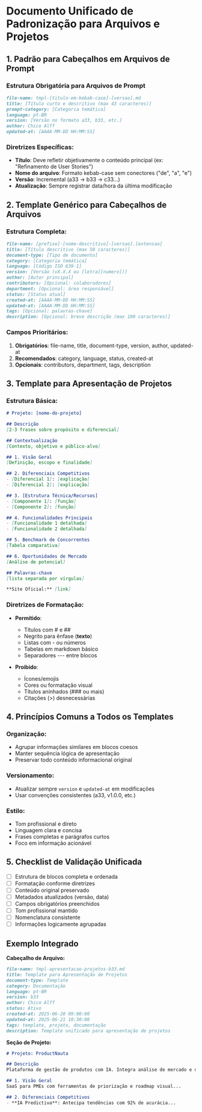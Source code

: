 # Documento Unificado de Padronização para Arquivos e Projetos

## 1. Padrão para Cabeçalhos em Arquivos de Prompt

### Estrutura Obrigatória para Arquivos de Prompt
```markdown
file-name: tmpl-[titulo-em-kebab-case]-[versao].md
title: [Título curto e descritivo (max 43 caracteres)]
prompt-category: [Categoria temática]
language: pt-BR
version: [Versão no formato a33, b33, etc.]
author: Chico Alff
updated-at: [AAAA-MM-DD HH:MM:SS]
```

### Diretrizes Específicas:
- **Título**: Deve refletir objetivamente o conteúdo principal (ex: "Refinamento de User Stories")
- **Nome do arquivo**: Formato kebab-case sem conectores ("de", "a", "e")
- **Versão**: Incremental (a33 → b33 → c33...)
- **Atualização**: Sempre registrar data/hora da última modificação

## 2. Template Genérico para Cabeçalhos de Arquivos

### Estrutura Completa:
```markdown
file-name: [prefixo]-[nome-descritivo]-[versao].[extensao]
title: [Título descritivo (max 50 caracteres)]
document-type: [Tipo de documento]
category: [Categoria temática]
language: [Código ISO 639-1]
version: [Versão (vX.X.X ou [letra][numero])]
author: [Autor principal]
contributors: [Opcional: colaboradores]
department: [Opcional: área responsável]
status: [Status atual]
created-at: [AAAA-MM-DD HH:MM:SS]
updated-at: [AAAA-MM-DD HH:MM:SS]
tags: [Opcional: palavras-chave]
description: [Opcional: breve descrição (max 100 caracteres)]
```

### Campos Prioritários:
1. **Obrigatórios**: file-name, title, document-type, version, author, updated-at
2. **Recomendados**: category, language, status, created-at
3. **Opcionais**: contributors, department, tags, description

## 3. Template para Apresentação de Projetos

### Estrutura Básica:
```markdown
# Projeto: [nome-do-projeto]

## Descrição
[2-3 frases sobre propósito e diferencial]

## Contextualização
[Contexto, objetivo e público-alvo]

## 1. Visão Geral
[Definição, escopo e finalidade]

## 2. Diferenciais Competitivos
- [Diferencial 1]: [explicação]
- [Diferencial 2]: [explicação]

## 3. [Estrutura Técnica/Recursos]
- [Componente 1]: [função]
- [Componente 2]: [função]

## 4. Funcionalidades Principais
- [Funcionalidade 1 detalhada]
- [Funcionalidade 2 detalhada]

## 5. Benchmark de Concorrentes
[Tabela comparativa]

## 6. Oportunidades de Mercado
[Análise de potencial]

## Palavras-chave
[lista separada por vírgulas]

**Site Oficial:** [link]
```

### Diretrizes de Formatação:
- **Permitido**:
  - Títulos com # e ##
  - Negrito para ênfase (**texto**)
  - Listas com - ou números
  - Tabelas em markdown básico
  - Separadores --- entre blocos

- **Proibido**:
  - Ícones/emojis
  - Cores ou formatação visual
  - Títulos aninhados (### ou mais)
  - Citações (>) desnecessárias

## 4. Princípios Comuns a Todos os Templates

### Organização:
- Agrupar informações similares em blocos coesos
- Manter sequência lógica de apresentação
- Preservar todo conteúdo informacional original

### Versionamento:
- Atualizar sempre `version` e `updated-at` em modificações
- Usar convenções consistentes (a33, v1.0.0, etc.)

### Estilo:
- Tom profissional e direto
- Linguagem clara e concisa
- Frases completas e parágrafos curtos
- Foco em informação acionável

## 5. Checklist de Validação Unificada

- [ ] Estrutura de blocos completa e ordenada
- [ ] Formatação conforme diretrizes
- [ ] Conteúdo original preservado
- [ ] Metadados atualizados (versão, data)
- [ ] Campos obrigatórios preenchidos
- [ ] Tom profissional mantido
- [ ] Nomenclatura consistente
- [ ] Informações logicamente agrupadas

## Exemplo Integrado

**Cabeçalho de Arquivo:**
```markdown
file-name: tmpl-apresentacao-projetos-b33.md
title: Template para Apresentação de Projetos
document-type: Template
category: Documentação
language: pt-BR
version: b33
author: Chico Alff
status: Ativo
created-at: 2025-06-20 09:00:00
updated-at: 2025-06-21 10:30:00
tags: template, projeto, documentação
description: Template unificado para apresentação de projetos
```

**Seção de Projeto:**
```markdown
# Projeto: ProductNauta

## Descrição
Plataforma de gestão de produtos com IA. Integra análise de mercado e desenvolvimento ágil em uma única solução.

## 1. Visão Geral
SaaS para PMEs com ferramentas de priorização e roadmap visual...

## 2. Diferenciais Competitivos
- **IA Predictiva**: Antecipa tendências com 92% de acurácia...
```


